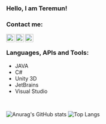 ### Hello, I am Teremun!

### Contact me:
[<img align="left" alt="TeremunArt | Discord" width="22px" src="https://cdn.jsdelivr.net/npm/simple-icons@5.16.0/icons/discord.svg" />][discord]
[<img align="left" alt="TeremunArt | Twitter" width="22px" src="https://cdn.jsdelivr.net/npm/simple-icons@5.16.0/icons/twitter.svg" />][twitter]
[<img align="left" alt="TeremunArt | Instagram" width="22px" src="https://cdn.jsdelivr.net/npm/simple-icons@5.16.0/icons/instagram.svg" />][instagram]
<br/>

### Languages, APIs and Tools:
- JAVA
- C#
- Unity 3D
- JetBrains
- Visual Studio
<br/>


![Anurag's GitHub stats](https://github-readme-stats.vercel.app/api?username=notteremun&show_icons=true)
![Top Langs](https://github-readme-stats.vercel.app/api/top-langs/?username=notteremun&show_icons=true)

[twitter]: https://twitter.com/teremunart
[instagram]: https://instagram.com/teremunart
[discord]: https://discord.gg/5h3kukSdU9
